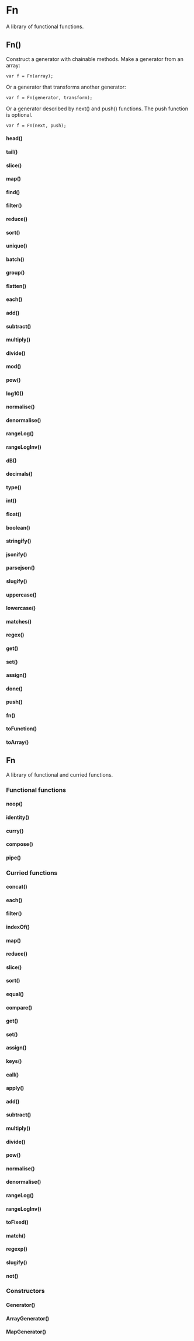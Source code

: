 # Fn

A library of functional functions.

## Fn()

Construct a generator with chainable methods. Make a generator from an array:

    var f = Fn(array);

Or a generator that transforms another generator:

	var f = Fn(generator, transform);

Or a generator described by next() and push() functions. The push function is optional.

    var f = Fn(next, push);

#### head()
#### tail()
#### slice()
#### map()
#### find()
#### filter()
#### reduce()
#### sort()
#### unique()
#### batch()
#### group()
#### flatten()
#### each()
#### add()
#### subtract()
#### multiply()
#### divide()
#### mod()
#### pow()
#### log10()
#### normalise()
#### denormalise()
#### rangeLog()
#### rangeLogInv()
#### dB()
#### decimals()
#### type()
#### int()
#### float()
#### boolean()
#### stringify()
#### jsonify()
#### parsejson()
#### slugify()
#### uppercase()
#### lowercase()
#### matches()
#### regex()
#### get()
#### set()
#### assign()
#### done()
#### push()
#### fn()
#### toFunction()
#### toArray()

## Fn

A library of functional and curried functions.

### Functional functions

#### noop()
#### identity()
#### curry()
#### compose()
#### pipe()

### Curried functions

#### concat()
#### each()
#### filter()
#### indexOf()
#### map()
#### reduce()
#### slice()
#### sort()
#### equal()
#### compare()
#### get()
#### set()
#### assign()
#### keys()
#### call()
#### apply()
#### add()
#### subtract()
#### multiply()
#### divide()
#### pow()
#### normalise()
#### denormalise()
#### rangeLog()
#### rangeLogInv()
#### toFixed()
#### match()
#### regexp()
#### slugify()
#### not()

### Constructors

#### Generator()
#### ArrayGenerator()
#### MapGenerator()
